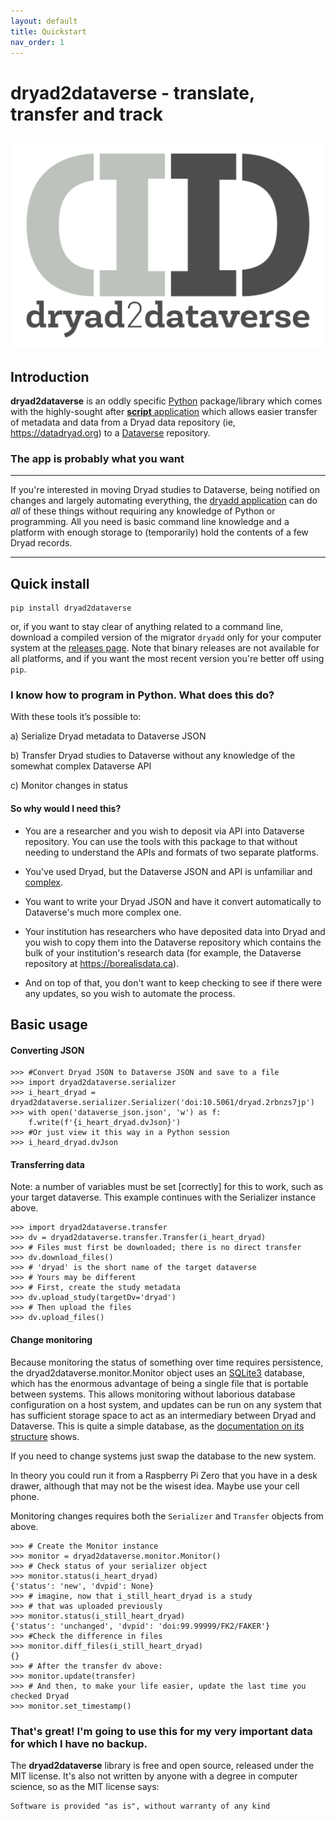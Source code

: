```yaml
---
layout: default
title: Quickstart 
nav_order: 1
---
```



# dryad2dataverse -  translate, transfer and track

![dryad2dataverse logo](images/dryad2dataverseLogo.svg)
---

## Introduction

**dryad2dataverse** is an oddly specific [Python](https://python.org) package/library which comes with the highly-sought after [**script** application](script.md) which allows easier transfer of metadata and data from a Dryad data repository (ie, <https://datadryad.org>) to a [Dataverse](https://dataverse.org/ "Dataverse software main site") repository.

### The app is probably what you want 
----

If you're interested in moving Dryad studies to Dataverse, being notified on changes and largely automating everything, the [dryadd application](dryadd.md) can do *all* of these things without requiring any knowledge of Python or programming. All you need is basic command line knowledge and a platform with enough storage to (temporarily) hold the contents of a few Dryad records.

----
## Quick install

```nohighlight
pip install dryad2dataverse
```

or, if you want to stay clear of anything related to a command line, download a compiled version of the migrator `dryadd` only for your computer system at the [releases page](https://github.com/ubc-library-rc/dryad2dataverse/releases). Note that binary releases are not available for all platforms, and if you want the most recent version you're better off using `pip`.

### I know how to program in Python. What does this do?

With these tools it’s possible to:

a) Serialize Dryad metadata to Dataverse JSON

b) Transfer Dryad studies to Dataverse without any knowledge of the somewhat complex Dataverse API

c) Monitor changes in status

#### So why would I need this?

* You are a researcher and you wish to deposit via API into Dataverse repository. You can use the tools with this package to that without needing to understand the APIs and formats of two separate platforms.

* You've used Dryad, but the Dataverse JSON and API is unfamiliar and [complex](https://guides.dataverse.org/en/latest/_downloads/dataset-create-new-all-default-fields.json "Complex Dataverse JSON"). 

* You want to write your Dryad JSON and have it convert automatically to Dataverse's much more complex one.

* Your institution has researchers who have deposited data into Dryad and you wish to copy them into the Dataverse repository which contains the bulk of your institution's research data (for example, the Dataverse repository at <https://borealisdata.ca>).

* And on top of that, you don't want to keep checking to see if there were any updates, so you wish to automate the process.

## Basic usage

#### Converting JSON
```nohighlight
>>> #Convert Dryad JSON to Dataverse JSON and save to a file
>>> import dryad2dataverse.serializer
>>> i_heart_dryad = dryad2dataverse.serializer.Serializer('doi:10.5061/dryad.2rbnzs7jp')
>>> with open('dataverse_json.json', 'w') as f:
	f.write(f'{i_heart_dryad.dvJson}')
>>> #Or just view it this way in a Python session
>>> i_heard_dryad.dvJson
```

#### Transferring data

Note: a number of variables must be set [correctly] for this to work, such as your target dataverse. This example continues with the Serializer instance above.

```nohighlight
>>> import dryad2dataverse.transfer
>>> dv = dryad2dataverse.transfer.Transfer(i_heart_dryad)
>>> # Files must first be downloaded; there is no direct transfer
>>> dv.download_files()
>>> # 'dryad' is the short name of the target dataverse
>>> # Yours may be different
>>> # First, create the study metadata
>>> dv.upload_study(targetDv='dryad')
>>> # Then upload the files
>>> dv.upload_files()
```

#### Change monitoring

Because monitoring the status of something over time requires persistence, the dryad2dataverse.monitor.Monitor object uses an [SQLite3](https://sqlite.org) database, which has the enormous advantage of being a single file that is portable between systems. This allows monitoring without laborious database configuration on a host system, and updates can be run on any system that has sufficient storage space to act as an intermediary between Dryad and Dataverse. This is quite a simple database, as the [documentation on its structure](dbase_structure/index.html) shows.

If you need to change systems just swap the database to the new system.

In theory you could run it from a Raspberry Pi Zero that you have in a desk drawer, although that may not be the wisest idea. Maybe use your cell phone.

Monitoring changes requires both the `Serializer` and `Transfer` objects from above.

```nohighlight
>>> # Create the Monitor instance
>>> monitor = dryad2dataverse.monitor.Monitor()
>>> # Check status of your serializer object
>>> monitor.status(i_heart_dryad)
{'status': 'new', 'dvpid': None}
>>> # imagine, now that i_still_heart_dryad is a study
>>> # that was uploaded previously
>>> monitor.status(i_still_heart_dryad)
{'status': 'unchanged', 'dvpid': 'doi:99.99999/FK2/FAKER'}
>>> #Check the difference in files
>>> monitor.diff_files(i_still_heart_dryad)
{}
>>> # After the transfer dv above:
>>> monitor.update(transfer)
>>> # And then, to make your life easier, update the last time you checked Dryad
>>> monitor.set_timestamp()
```

### That's great! I'm going to use this for my very important data for which I have no backup.

The **dryad2dataverse** library is free and open source, released under the MIT license. It's also not written by anyone with a degree in computer science, so as the MIT license says: 

	Software is provided "as is", without warranty of any kind
